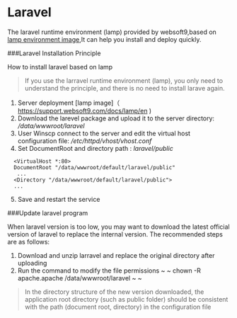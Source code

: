 # Laravel

The  laravel runtime environment (lamp) provided by websoft9,based on [lamp environment image](https://support.websoft9.com/docs/lamp/en),It can help you install and deploy quickly.

###Laravel Installation Principle

How to install laravel  based on lamp

>If you use the larravel runtime environment (lamp), you only need to understand the principle, and there is no need to install larave again.


1. Server deployment [lamp image]（ https://support.websoft9.com/docs/lamp/en )
2. Download the larevel package and upload it to the server directory: */data/wwwroot/laravel*
3. User Winscp connect to the server and edit the virtual host configuration file: */etc/httpd/vhost/vhost.conf* 
4. Set  DocumentRoot and directory path : *laravel/public*
 ~~~
   <VirtualHost *:80>
   DocumentRoot "/data/wwwroot/default/laravel/public"
    ...
   <Directory "/data/wwwroot/default/laravel/public">
   ...
   ~~~
5. Save and restart the service

###Update laravel program

When laravel version is too low, you may want to download the latest official version of laravel to replace the internal version. The recommended steps are as follows:

1. Download and unzip larravel and replace the original directory after uploading
2. Run the command to modify the file permissions
~ ~
chown -R apache.apache /data/wwwroot/laravel
~ ~

>In the directory structure of the new version downloaded, the application root directory (such as public folder) should be consistent with the path (document root, directory) in the configuration file
